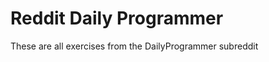 Reddit Daily Programmer
=======================

These are all exercises from the DailyProgrammer subreddit
